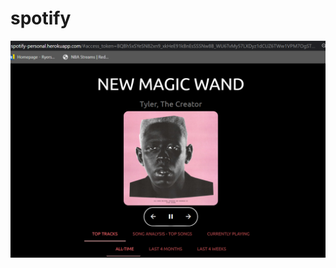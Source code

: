 # spotify

![Image of Now Playing](https://github.com/thapaking051/spotify/blob/master/image/nowplaying.png)
